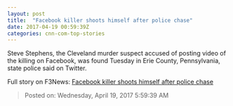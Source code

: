 ```yaml
---
layout: post
title:  "Facebook killer shoots himself after police chase"
date: 2017-04-19 00:59:39Z
categories: cnn-com-top-stories
---
```


Steve Stephens, the Cleveland murder suspect accused of posting video of the killing on Facebook, was found Tuesday in Erie County, Pennsylvania, state police said on Twitter.


Full story on F3News: [Facebook killer shoots himself after police chase](http://www.f3nws.com/n/AUhJgG)

> Posted on: Wednesday, April 19, 2017 5:59:39 AM
